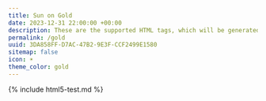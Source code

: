 ```yaml
---
title: Sun on Gold
date: 2023-12-31 22:00:00 +00:00
description: These are the supported HTML tags, which will be generated from Markdown.
permalink: /gold
uuid: 3DA858FF-D7AC-47B2-9E3F-CCF2499E1580
sitemap: false
icon: ☀️
theme_color: gold
---
```

{% include html5-test.md %}